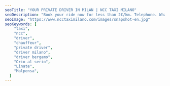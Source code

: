 ```yaml
---
seoTitle: "YOUR PRIVATE DRIVER IN MILAN | NCC TAXI MILANO"
seoDescription: "Book your ride now for less than 2€/km. Telephone. Whatsapp. Telegram. Enjoy the comfort.. "
seoImage: "https://www.ncctaximilano.com/images/snapshot-en.jpg"
seoKeywords: [
    "taxi",
    "ncc",
    "driver",
    "chauffeur",
    "private driver",
    "driver milano",
    "driver bergamo",
    "Orio al serio",
    "Linate",
    "Malpensa",
  ]
---
```

